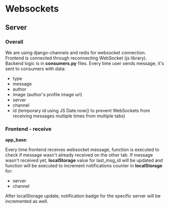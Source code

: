 # Websockets
## Server
### Overall
We are using django-channels and redis for websocket connection. Frontend is connected through
reconnecting WebSocket (js library). Backend logic is in **consumers.py** files. Every time user sends message, it's sent
to consumers with data: 
* type
* message
* author
* image (author's profile image url)
* server
* channel
* id (temporary id using JS Date.now() to prevent WebSockets from receiving messages multiple times from multiple tabs)

### Frontend - receive
**app_base**:

Every time frontend receives websocket message, 
function is executed to check if message wasn't already received on the other tab. If message wasn't received yet,
**localStorage** value for last_msg_id will be updated and function will be executed to increment notifications counter in **localStorage** for:
* server
* channel

After localStorage update, notification badge for the specific server will be incremented as well.
